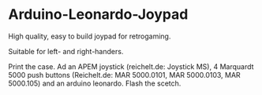 # Arduino-Leonardo-Joypad
High quality, easy to build joypad for retrogaming.

Suitable for left- and right-handers.

Print the case.
Ad an APEM joystick (reichelt.de: Joystick MS),
4 Marquardt 5000 push buttons (Reichelt.de: MAR 5000.0101, MAR 5000.0103, MAR 5000.105) and
an arduino leonardo.
Flash the scetch.
